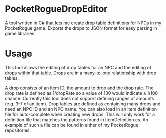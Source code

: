 # PocketRogueDropEditor
A tool written in C# that lets me create drop table definitions for NPCs in my PocketRogue game. 
Exports the drops to JSON format for easy parsing in game libraries.

# Usage
This tool allows the editing of drop tables for an NPC and the editing of drops within that table. 
Drops are in a many-to-one relationship with drop tables.

A drop consists of an item ID, the amount to drop and the drop rate. 
The drop rate is defined as 1/dropRate so a value of 100 would indicate a 1/100 chance.
Currently this tool does not support defining ranges of amounts (e.g. 3-7 of an item).
Drop tables are defined as containing many drops and need an NPC ID and an NPC name.
You can also load in an item definition file for auto-complete when creating new drops.
This will only work for a definition file that matches the patterns found in ItemDefinition.cs.
An example of such a file can be found in either of my PocketRogue repositories.
